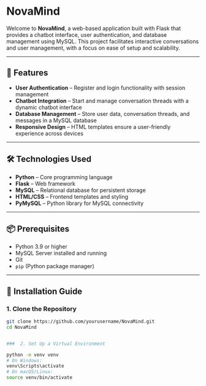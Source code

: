 # NovaMind

Welcome to **NovaMind**, a web-based application built with Flask that provides a chatbot interface, user authentication, and database management using MySQL. This project facilitates interactive conversations and user management, with a focus on ease of setup and scalability.

---

## 🚀 Features

- **User Authentication** – Register and login functionality with session management  
- **Chatbot Integration** – Start and manage conversation threads with a dynamic chatbot interface  
- **Database Management** – Store user data, conversation threads, and messages in a MySQL database  
- **Responsive Design** – HTML templates ensure a user-friendly experience across devices  

---

## 🛠️ Technologies Used

- **Python** – Core programming language  
- **Flask** – Web framework  
- **MySQL** – Relational database for persistent storage  
- **HTML/CSS** – Frontend templates and styling  
- **PyMySQL** – Python library for MySQL connectivity  

---

## 📦 Prerequisites

- Python 3.9 or higher  
- MySQL Server installed and running  
- Git  
- `pip` (Python package manager)  

---

## 🔧 Installation Guide

### 1. Clone the Repository

```bash
git clone https://github.com/yourusername/NovaMind.git
cd NovaMind


###  2. Set Up a Virtual Environment

python -m venv venv
# On Windows:
venv\Scripts\activate
# On macOS/Linux:
source venv/bin/activate
